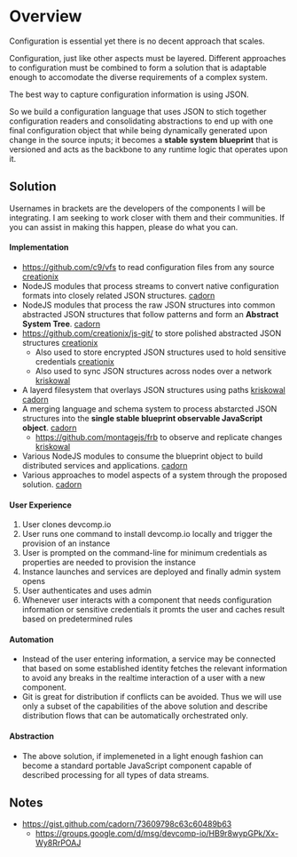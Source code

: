 
Overview
========

Configuration is essential yet there is no decent approach that scales.

Configuration, just like other aspects must be layered. Different approaches to configuration must be combined to form a solution that is adaptable enough to accomodate the diverse requirements of a complex system.

The best way to capture configuration information is using JSON.

So we build a configuration language that uses JSON to stich together configuration readers and consolidating abstractions to end up with one final configuration object that while being dynamically generated upon change in the source inputs; it becomes a **stable system blueprint** that is versioned and acts as the backbone to any runtime logic that operates upon it.


Solution
--------

Usernames in brackets are the developers of the components I will be integrating. I am seeking to work closer with them and their communities.
If you can assist in making this happen, please do what you can.


#### Implementation

  * https://github.com/c9/vfs to read configuration files from any source [creationix](https://github.com/creationix)
  * NodeJS modules that process streams to convert native configuration formats into closely related JSON structures. [cadorn](https://github.com/cadorn)
  * NodeJS modules that process the raw JSON structures into common abstracted JSON structures that follow patterns and form an **Abstract System Tree**. [cadorn](https://github.com/cadorn)
  * https://github.com/creationix/js-git/ to store polished abstracted JSON structures [creationix](https://github.com/creationix)
    * Also used to store encrypted JSON structures used to hold sensitive credentials [creationix](https://github.com/creationix)
    * Also used to sync JSON structures across nodes over a network [kriskowal](https://github.com/kriskowal)
  * A layerd filesystem that overlays JSON structures using paths [kriskowal](https://github.com/kriskowal) [cadorn](https://github.com/cadorn)
  * A merging language and schema system to process abstarcted JSON structures into the **single stable blueprint observable JavaScript object**. [cadorn](https://github.com/cadorn)
    * https://github.com/montagejs/frb to observe and replicate changes [kriskowal](https://github.com/kriskowal)
  * Various NodeJS modules to consume the blueprint object to build distributed services and applications. [cadorn](https://github.com/cadorn)
  * Various approaches to model aspects of a system through the proposed solution. [cadorn](https://github.com/cadorn)

#### User Experience

  1. User clones devcomp.io
  2. User runs one command to install devcomp.io locally and trigger the provision of an instance
  3. User is prompted on the command-line for minimum credentials as properties are needed to provision the instance
  4. Instance launches and services are deployed and finally admin system opens
  5. User authenticates and uses admin
  6. Whenever user interacts with a component that needs configuration information or sensitive credentials it promts the user and caches result based on predetermined rules

#### Automation

  * Instead of the user entering information, a service may be connected that based on some established identity fetches the relevant
    information to avoid any breaks in the realtime interaction of a user with a new component.
  * Git is great for distribution if conflicts can be avoided. Thus we will use only a subset of the capabilities of the above solution
    and describe distribution flows that can be automatically orchestrated only.

#### Abstraction

  * The above solution, if implemeneted in a light enough fashion can become a standard portable JavaScript component capable
    of described processing for all types of data streams.


Notes
-----

  * https://gist.github.com/cadorn/73609798c63c60489b63
    * https://groups.google.com/d/msg/devcomp-io/HB9r8wypGPk/Xx-Wy8RrPOAJ

